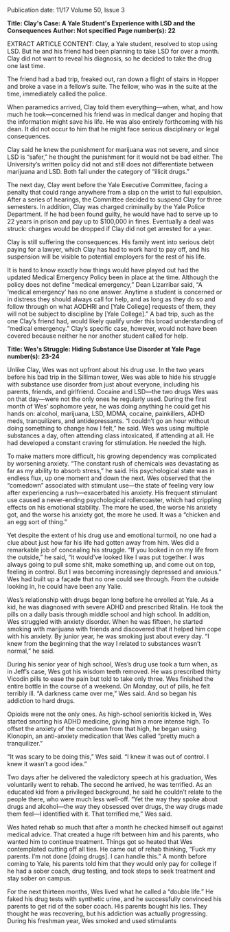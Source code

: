 Publication date: 11/17
Volume 50, Issue 3

**Title: Clay's Case: A Yale Student's Experience with LSD and the Consequences**
**Author: Not specified**
**Page number(s): 22**

EXTRACT ARTICLE CONTENT:
Clay, a Yale student, resolved to stop using LSD. But he and his friend had been planning to take LSD for over a month. Clay did not want to reveal his diagnosis, so he decided to take the drug one last time. 

The friend had a bad trip, freaked out, ran down a flight of stairs in Hopper and broke a vase in a fellow’s suite. The fellow, who was in the suite at the time, immediately called the police. 

When paramedics arrived, Clay told them everything—when, what, and how much he took—concerned his friend was in medical danger and hoping that the information might save his life. He was also entirely forthcoming with his dean. It did not occur to him that he might face serious disciplinary or legal consequences. 

Clay said he knew the punishment for marijuana was not severe, and since LSD is “safer,” he thought the punishment for it would not be bad either. The University’s written policy did not and still does not differentiate between marijuana and LSD. Both fall under the category of “illicit drugs.”

The next day, Clay went before the Yale Executive Committee, facing a penalty that could range anywhere from a slap on the wrist to full expulsion. After a series of hearings, the Committee decided to suspend Clay for three semesters. In addition, Clay was charged criminally by the Yale Police Department. If he had been found guilty, he would have had to serve up to 22 years in prison and pay up to $100,000 in fines. Eventually a deal was struck: charges would be dropped if Clay did not get arrested for a year.

Clay is still suffering the consequences. His family went into serious debt paying for a lawyer, which Clay has had to work hard to pay off, and his suspension will be visible to potential employers for the rest of his life.  

It is hard to know exactly how things would have played out had the updated Medical Emergency Policy been in place at the time. Although the policy does not define “medical emergency,” Dean Lizarribar said, “A ‘medical emergency’ has no one answer. Anytime a student is concerned or in distress they should always call for help, and as long as they do so and follow through on what AODHRI and [Yale College] requests of them, they will not be subject to discipline by [Yale College].” A bad trip, such as the one Clay’s friend had, would likely qualify under this broad understanding of “medical emergency.” Clay’s specific case, however, would not have been covered because neither he nor another student called for help.


**Title: Wes's Struggle: Hiding Substance Use Disorder at Yale**
**Page number(s): 23-24**

Unlike Clay, Wes was not upfront about his drug use. In the two years before his bad trip in the Silliman tower, Wes was able to hide his struggle with substance use disorder from just about everyone, including his parents, friends, and girlfriend. Cocaine and LSD—the two drugs Wes was on that day—were not the only ones he regularly used. During the first month of Wes’ sophomore year, he was doing anything he could get his hands on: alcohol, marijuana, LSD, MDMA, cocaine, painkillers, ADHD meds, tranquilizers, and antidepressants. “I couldn’t go an hour without doing something to change how I felt,” he said. Wes was using multiple substances a day, often attending class intoxicated, if attending at all. He had developed a constant craving for stimulation. He needed the high. 

To make matters more difficult, his growing dependency was complicated by worsening anxiety. “The constant rush of chemicals was devastating as far as my ability to absorb stress,” he said. His psychological state was in endless flux, up one moment and down the next. Wes observed that the “comedown” associated with stimulant use—the state of feeling very low after experiencing a rush—exacerbated his anxiety. His frequent stimulant use caused a never-ending psychological rollercoaster, which had crippling effects on his emotional stability. The more he used, the worse his anxiety got, and the worse his anxiety got, the more he used. It was a “chicken and an egg sort of thing.” 

Yet despite the extent of his drug use and emotional turmoil, no one had a clue about just how far his life had gotten away from him. Wes did a remarkable job of concealing his struggle. “If you looked in on my life from the outside,” he said, “it would’ve looked like I was put together. I was always going to pull some shit, make something up, and come out on top, feeling in control. But I was becoming increasingly depressed and anxious.” Wes had built up a façade that no one could see through. From the outside looking in, he could have been any Yalie. 

Wes’s relationship with drugs began long before he enrolled at Yale. As a kid, he was diagnosed with severe ADHD and prescribed Ritalin. He took the pills on a daily basis through middle school and high school. In addition, Wes struggled with anxiety disorder. When he was fifteen, he started smoking with marijuana with friends and discovered that it helped him cope with his anxiety. By junior year, he was smoking just about every day. “I knew from the beginning that the way I related to substances wasn’t normal,” he said. 

During his senior year of high school, Wes’s drug use took a turn when, as in Jeff’s case, Wes got his wisdom teeth removed. He was prescribed thirty Vicodin pills to ease the pain but told to take only three. Wes finished the entire bottle in the course of a weekend. On Monday, out of pills, he felt terribly ill. “A darkness came over me,” Wes said. And so began his addiction to hard drugs.

Opioids were not the only ones. As high-school senioritis kicked in, Wes started snorting his ADHD medicine, giving him a more intense high. To offset the anxiety of the comedown from that high, he began using Klonopin, an anti-anxiety medication that Wes called “pretty much a tranquilizer.” 

“It was scary to be doing this,” Wes said. “I knew it was out of control. I knew it wasn’t a good idea.” 

Two days after he delivered the valedictory speech at his graduation, Wes voluntarily went to rehab. The second he arrived, he was terrified. As an educated kid from a privileged background, he said he couldn’t relate to the people there, who were much less well-off. “Yet the way they spoke about drugs and alcohol—the way they obsessed over drugs, the way drugs made them feel—I identified with it. That terrified me,” Wes said. 

Wes hated rehab so much that after a month he checked himself out against medical advice. That created a huge rift between him and his parents, who wanted him to continue treatment. Things got so heated that Wes contemplated cutting off all ties. He came out of rehab thinking, “Fuck my parents. I’m not done [doing drugs]. I can handle this.” A month before coming to Yale, his parents told him that they would only pay for college if he had a sober coach, drug testing, and took steps to seek treatment and stay sober on campus.

For the next thirteen months, Wes lived what he called a “double life.” He faked his drug tests with synthetic urine, and he successfully convinced his parents to get rid of the sober coach. His parents bought his lies. They thought he was recovering, but his addiction was actually progressing. During his freshman year, Wes smoked and used stimulants